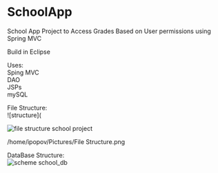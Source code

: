 # SchoolApp
School App Project to Access Grades Based on User permissions using Spring MVC

Build in Eclipse

Uses:  
Sping MVC  
DAO  
JSPs  
mySQL

File Structure:  
![structure](

![file structure school project](https://user-images.githubusercontent.com/32633866/44945092-6566f980-adea-11e8-9fcd-05a130ff819f.png)   


/home/ipopov/Pictures/File Structure.png

DataBase Structure:  
![scheme school_db](https://user-images.githubusercontent.com/32633866/37174851-70afe3ce-2320-11e8-86c7-4686008afadd.JPG)
